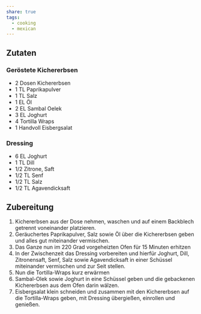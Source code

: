 ```yaml
---
share: true
tags:
  - cooking
  - mexican
---
```

## Zutaten
### Geröstete Kichererbsen
- 2 Dosen Kichererbsen
- 1 TL Paprikapulver
- 1 TL Salz
- 1 EL Öl
- 2 EL Sambal Oelek
- 3 EL Joghurt
- 4 Tortilla Wraps
- 1 Handvoll Eisbergsalat

### Dressing
- 6 EL Joghurt
- 1 TL Dill
- 1/2 Zitrone, Saft
- 1/2 TL Senf
- 1/2 TL Salz
- 1/2 TL Agavendicksaft

## Zubereitung
1. Kichererbsen aus der Dose nehmen, waschen und auf einem Backblech getrennt voneinander platzieren.
2. Geräuchertes Paprikapulver, Salz sowie Öl über die Kichererbsen geben und alles gut miteinander vermischen.
3. Das Ganze nun im 220 Grad vorgeheizten Ofen für 15 Minuten erhitzen
4. In der Zwischenzeit das Dressing vorbereiten und hierfür Joghurt, Dill, Zitronensaft, Senf, Salz sowie Agavendicksaft in einer Schüssel miteinander vermischen und zur Seit stellen.
5. Nun die Tortilla-Wraps kurz erwärmen
6. Sambal-Olek sowie Joghurt in eine Schüssel geben und die gebackenen Kichererbsen aus dem Ofen darin wälzen.
7. Eisbergsalat klein schneiden und zusammen mit den Kichererbsen auf die Tortilla-Wraps geben, mit Dressing übergießen, einrollen und genießen.